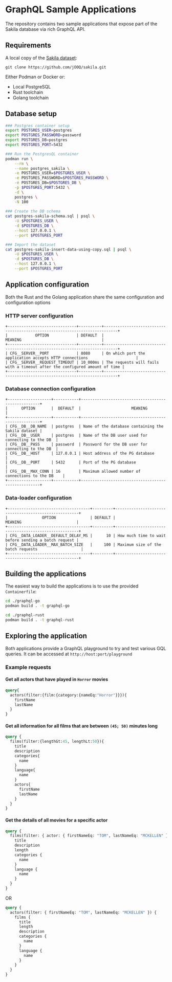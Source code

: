 # GraphQL Sample Applications

The repository contains two sample applications that expose part of the Sakila
database via rich GraphQL API.

## Requirements

A local copy of the [Sakila dataset](https://github.com/jOOQ/sakila.git):

```
git clone https://github.com/jOOQ/sakila.git
```

Either Podman or Docker or:

* Local PostgreSQL
* Rust toolchain
* Golang toolchain

## Database setup

```bash
### Postgres container setup
export POSTGRES_USER=postgres
export POSTGRES_PASSWORD=password
export POSTGRES_DB=postgres
export POSTGRES_PORT=5432

### Run the PostgresQL container
podman run \
    --rm \
    --name postgres_sakila \
    -e POSTGRES_USER=$POSTGRES_USER \
    -e POSTGRES_PASSWORD=$POSTGRES_PASSWORD \
    -e POSTGRES_DB=$POSTGRES_DB \
    -p $POSTGRES_PORT:5432 \
    -d \
    postgres \
    -N 100
    
### Create the DB schema
cat postgres-sakila-schema.sql | psql \
    -U $POSTGRES_USER \
    -d $POSTGRES_DB \
    --host 127.0.0.1 \
    --port $POSTGRES_PORT

### Import the dataset
cat postgres-sakila-insert-data-using-copy.sql | psql \
    -U $POSTGRES_USER \
    -d $POSTGRES_DB \
    --host 127.0.0.1 \
    --port $POSTGRES_PORT
```

## Application configuration

Both the Rust and the Golang application share the same configuration and
configuration options

### HTTP server configuration

```text
+------------------------------+----------+----------------------------------------------------------------------------+
|            OPTION            | DEFAULT  |                                  MEANING                                   |
+------------------------------+----------+----------------------------------------------------------------------------+
| CFG__SERVER__PORT            | 8080     | On which port the application accepts HTTP connections                     |
| CFG__SERVER__REQUEST_TIMEOUT | 10_000ms | The requests will fails with a timeout after the configured amount of time |
+------------------------------+----------+----------------------------------------------------------------------------+
```

### Database connection configuration

```text
+-------------------+-----------+----------------------------------------------------+
|      OPTION       |  DEFAULT  |                      MEANING                       |
+-------------------+-----------+----------------------------------------------------+
| CFG__DB__DB_NAME  | postgres  | Name of the database containing the Sakila dataset |
| CFG__DB__USER     | postgres  | Name of the DB user used for connecting to the DB  |
| CFG__DB__PASS     | password  | Password for the DB user for connecting to the DB  |
| CFG__DB__HOST     | 127.0.0.1 | Host address of the PG database                    |
| CFG__DB__PORT     | 5432      | Port of the PG database                            |
| CFG__DB__MAX_CONN | 16        | Maximum allowed number of connections to the DB    |
+-------------------+-----------+----------------------------------------------------+
```

### Data-loader configuration

```text
+------------------------------------+---------+------------------------------------------------------+
|               OPTION               | DEFAULT |                       MEANING                        |
+------------------------------------+---------+------------------------------------------------------+
| CFG__DATA_LOADER__DEFAULT_DELAY_MS |      10 | How much time to wait before sending a batch request |
| CFG__DATA_LOADER__MAX_BATCH_SIZE   |     100 | Maximum size of the batch requests                   |
+------------------------------------+---------+------------------------------------------------------+
```

## Building the applications

The easiest way to build the applications is to use the provided `Containerfile`:

```bash
cd ./graphql-go
podman build . -t graphql-go
```

```bash
cd ./graphql-rust
podman build . -t graphql-rust
```

## Exploring the application

Both applications provide a GraphQL playground to try and test various GQL
queries. It can be accessed at `http://host:port/playground`

### Example requests

#### Get all actors that have played in `Horror` movies

```graphql
query{
  actors(filter:{film:{category:{nameEq:"Horror"}}}){
    firstName
    lastName
  }
}
```

#### Get all information for all films that are between `(45; 50)` minutes long

```graphql
query {
  films(filter:{lengthGt:45, lengthLt:50}){
    title
    description
    categories{
      name
    }
    language{
      name
    }
    actors{
      firstName
      lastName
    }
  }
}
```

#### Get the details of all movies for a specific actor

```graphql
query {
  films(filter: { actor: { firstNameEq: "TOM", lastNameEq: "MCKELLEN" } }) {
    title
    description
    length
    categories {
      name
    }
    language {
      name
    }
  }
}
```

OR

```graphql
query {
  actors(filter: { firstNameEq: "TOM", lastNameEq: "MCKELLEN" }) {
    films {
      title
      length
      description
      categories {
        name
      }
      language {
        name
      }
    }
  }
}
```
